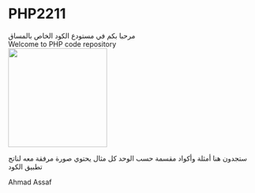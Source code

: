 # PHP2211

مرحبا بكم في مستودع الكود الخاص بالمساق  <br>
Welcome to PHP code repository  <br>
<img width=200 src="https://martech.zone/wp-content/uploads/2007/10/mysql-php-logos.png"> <br>

ستجدون هنا أمثلة وأكواد مقسمة حسب الوحد كل مثال يحتوي صورة مرفقة معه لناتج تطبيق الكود


Ahmad Assaf
